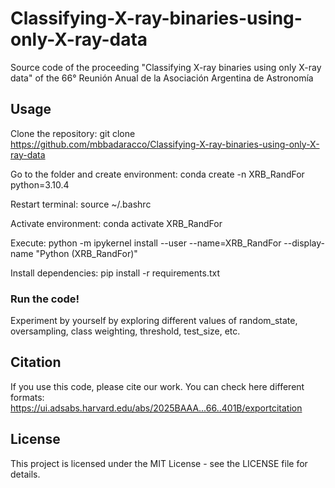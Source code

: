 # Classifying-X-ray-binaries-using-only-X-ray-data
Source code of the proceeding "Classifying X-ray binaries using only X-ray data" of the 66° Reunión Anual de la Asociación Argentina de Astronomía

## Usage

Clone the repository: git clone https://github.com/mbbadaracco/Classifying-X-ray-binaries-using-only-X-ray-data

Go to the folder and create environment: conda create -n XRB_RandFor python=3.10.4

Restart terminal: source ~/.bashrc

Activate environment: conda activate XRB_RandFor

Execute: python -m ipykernel install --user --name=XRB_RandFor --display-name "Python (XRB_RandFor)"

Install dependencies: pip install -r requirements.txt

### Run the code! 
Experiment by yourself by exploring different values of random_state, oversampling, class weighting, threshold, test_size, etc.

## Citation
If you use this code, please cite our work. You can check here different formats: https://ui.adsabs.harvard.edu/abs/2025BAAA...66..401B/exportcitation

## License

This project is licensed under the MIT License - see the LICENSE file for details.
